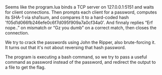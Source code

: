 Seems like the program.lua binds a TCP server on 127.0.0.1:5151 and waits for client connections. Then prompts each client for a password, computes its SHA-1 via sha1sum, and compares it to a hard-coded hash 'f05d1d066fb246efe0c6f7d095f909a7a0cf34a0'. And finnaly replies “Erf nope..” on mismatch or “Gz you dumb” on a correct match, then closes the connection.

We try to crack the passwords using John the Ripper, also brute-forcing it. It turns out that it's not about reversing that hash password.

The program is executing a bash command, so we try to pass a useful command as password instead of the password, and redirect the output to a file to get the flag.
